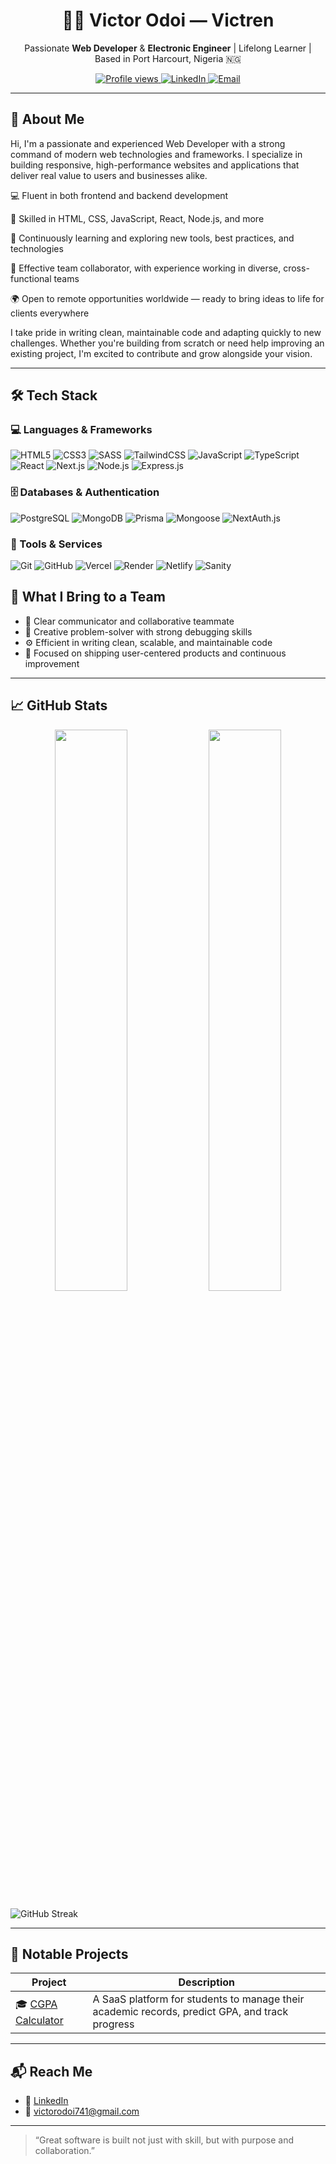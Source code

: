 <h1 align="center">👨‍💻 Victor Odoi — Victren</h1>

<p align="center">
  Passionate <strong>Web Developer</strong> & <strong>Electronic Engineer</strong> | Lifelong Learner | Based in Port Harcourt, Nigeria 🇳🇬
</p>

<p align="center">
  <a href="https://github.com/Vicerr">
    <img src="https://komarev.com/ghpvc/?username=Vicerr&style=flat-square" alt="Profile views" />
  </a>
  <a href="https://linkedin.com/in/victor-odoi">
    <img src="https://img.shields.io/badge/LinkedIn-Victor%20Odoi-blue?style=flat-square&logo=linkedin" alt="LinkedIn" />
  </a>
  <a href="mailto:victorodoi741@gmail.com">
    <img src="https://img.shields.io/badge/Email-simply.victor3@gmail.com-D14836?style=flat-square&logo=gmail&logoColor=white" alt="Email" />
  </a>
</p>

---

## 🚀 About Me

Hi, I'm a passionate and experienced Web Developer with a strong command of modern web technologies and frameworks. I specialize in building responsive, high-performance websites and applications that deliver real value to users and businesses alike.

  💻 Fluent in both frontend and backend development

  🔧 Skilled in HTML, CSS, JavaScript, React, Node.js, and more

  🚀 Continuously learning and exploring new tools, best practices, and technologies

  🤝 Effective team collaborator, with experience working in diverse, cross-functional teams

  🌍 Open to remote opportunities worldwide — ready to bring ideas to life for clients everywhere

I take pride in writing clean, maintainable code and adapting quickly to new challenges. Whether you're building from scratch or need help improving an existing project, I'm excited to contribute and grow alongside your vision.

---

## 🛠️ Tech Stack

### 💻 Languages & Frameworks

![HTML5](https://img.shields.io/badge/HTML5-E34F26?style=flat&logo=html5&logoColor=white)
![CSS3](https://img.shields.io/badge/CSS3-1572B6?style=flat&logo=css3&logoColor=white)
![SASS](https://img.shields.io/badge/SASS-hotpink?style=flat&logo=sass&logoColor=white)
![TailwindCSS](https://img.shields.io/badge/Tailwind_CSS-38B2AC?style=flat&logo=tailwind-css&logoColor=white)
![JavaScript](https://img.shields.io/badge/JavaScript-F7DF1E?style=flat&logo=javascript&logoColor=black)
![TypeScript](https://img.shields.io/badge/TypeScript-3178C6?style=flat&logo=typescript&logoColor=white)
![React](https://img.shields.io/badge/React-20232A?style=flat&logo=react&logoColor=61DAFB)
![Next.js](https://img.shields.io/badge/Next.js-000000?style=flat&logo=next.js&logoColor=white)
![Node.js](https://img.shields.io/badge/Node.js-339933?style=flat&logo=node.js&logoColor=white)
![Express.js](https://img.shields.io/badge/Express.js-000000?style=flat&logo=express&logoColor=white)

### 🗄️ Databases & Authentication

![PostgreSQL](https://img.shields.io/badge/PostgreSQL-4169E1?style=flat&logo=postgresql&logoColor=white)
![MongoDB](https://img.shields.io/badge/MongoDB-47A248?style=flat&logo=mongodb&logoColor=white)
![Prisma](https://img.shields.io/badge/Prisma-2D3748?style=flat&logo=prisma&logoColor=white)
![Mongoose](https://img.shields.io/badge/Mongoose-880000?style=flat&logo=mongoose&logoColor=white)
![NextAuth.js](https://img.shields.io/badge/NextAuth.js-000000?style=flat&logo=next.js&logoColor=white)

### 🧰 Tools & Services

![Git](https://img.shields.io/badge/Git-F05032?style=flat&logo=git&logoColor=white)
![GitHub](https://img.shields.io/badge/GitHub-181717?style=flat&logo=github&logoColor=white)
![Vercel](https://img.shields.io/badge/Vercel-000000?style=flat&logo=vercel&logoColor=white)
![Render](https://img.shields.io/badge/Render-00979D?style=flat&logo=render&logoColor=white)
![Netlify](https://img.shields.io/badge/Netlify-00C7B7?style=flat&logo=netlify&logoColor=white)
![Sanity](https://img.shields.io/badge/Sanity-F03E2F?style=flat&logo=sanity&logoColor=white)

## 🧠 What I Bring to a Team

- 💬 Clear communicator and collaborative teammate
- 🧩 Creative problem-solver with strong debugging skills
- ⚙️ Efficient in writing clean, scalable, and maintainable code
- 🎯 Focused on shipping user-centered products and continuous improvement

---

## 📈 GitHub Stats

<p align="center">
  <img src="https://github-readme-stats.vercel.app/api?username=Vicerr&show_icons=true&theme=github_dark&hide_border=true" width="48%" />
  <img src="https://github-readme-stats.vercel.app/api/top-langs/?username=Vicerr&layout=compact&theme=github_dark&hide_border=true" width="48%" />
</p>

![GitHub Streak](https://streak-stats.demolab.com?user=Vicerr&theme=github-dark&hide_border=true)

---

## 🌟 Notable Projects

| Project | Description |
|--------|-------------|
| 🎓 [CGPA Calculator](https://github.com/Vicerr/cgpa-calculator) | A SaaS platform for students to manage their academic records, predict GPA, and track progress |

---

## 📬 Reach Me

- 🔗 [LinkedIn](https://linkedin.com/in/victor-odoi)
- 📧 victorodoi741@gmail.com


---

> “Great software is built not just with skill, but with purpose and collaboration.”

